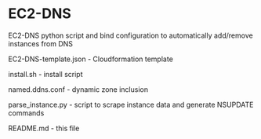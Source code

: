 EC2-DNS
=======

EC2-DNS python script and bind configuration to automatically add/remove instances from DNS



EC2-DNS-template.json - Cloudformation template

install.sh - install script

named.ddns.conf - dynamic zone inclusion

parse_instance.py - script to scrape instance data and generate NSUPDATE commands



README.md - this file
